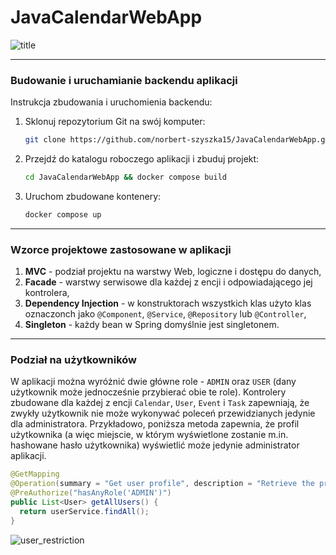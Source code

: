# JavaCalendarWebApp
![title](https://github.com/user-attachments/assets/e5088a41-b081-4972-a03a-a3442f5887a3)

---

### **Budowanie i uruchamianie backendu aplikacji**
Instrukcja zbudowania i uruchomienia backendu:

1. Sklonuj repozytorium Git na swój komputer:
   ```bash
   git clone https://github.com/norbert-szyszka15/JavaCalendarWebApp.git
   ```
2. Przejdź do katalogu roboczego aplikacji i zbuduj projekt:
   ```bash
   cd JavaCalendarWebApp && docker compose build
   ```
3. Uruchom zbudowane kontenery:
   ```bash
   docker compose up
   ```

---

### **Wzorce projektowe zastosowane w aplikacji**
1. **MVC** - podział projektu na warstwy Web, logiczne i dostępu do danych,
2. **Facade** - warstwy serwisowe dla każdej z encji i odpowiadającego jej kontrolera,
3. **Dependency Injection** - w konstruktorach wszystkich klas użyto klas oznaczonch jako `@Component`, `@Service`, `@Repository` lub `@Controller`,
4. **Singleton** - każdy bean w Spring domyślnie jest singletonem.

---

### **Podział na użytkowników**
W aplikacji można wyróżnić dwie główne role - `ADMIN` oraz `USER` (dany użytkownik może jednocześnie przybierać obie te role). Kontrolery zbudowane dla każdej z encji `Calendar`, `User`, `Event` i `Task` zapewniają, że zwykły użytkownik nie może wykonywać poleceń przewidzianych jedynie dla administratora. Przykładowo, poniższa metoda zapewnia, że profil użytkownika (a więc miejscie, w którym wyświetlone zostanie m.in. hashowane hasło użytkownika) wyświetlić może jedynie administrator aplikacji.
```java
@GetMapping
@Operation(summary = "Get user profile", description = "Retrieve the profile information of the currently authenticated user.")
@PreAuthorize("hasAnyRole('ADMIN')")
public List<User> getAllUsers() {
  return userService.findAll();
}
```

![user_restriction](https://github.com/user-attachments/assets/792a5bbb-3e39-49d1-a68f-e4f49df4f5a0)
